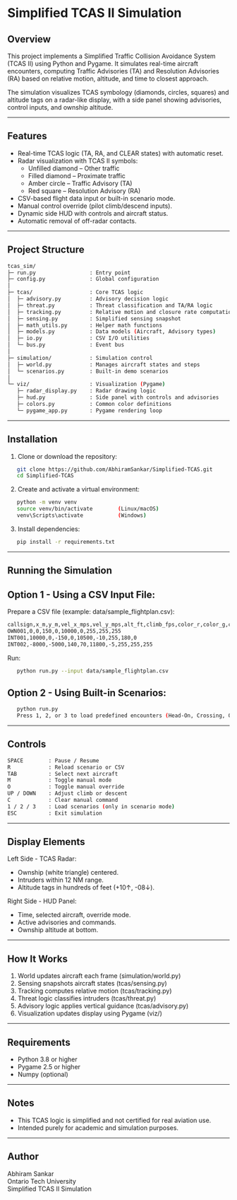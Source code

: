 Simplified TCAS II Simulation
============================================================

Overview
------------------------------------------------------------
This project implements a Simplified Traffic Collision Avoidance System (TCAS II)
using Python and Pygame. It simulates real-time aircraft encounters, computing
Traffic Advisories (TA) and Resolution Advisories (RA) based on relative motion,
altitude, and time to closest approach.

The simulation visualizes TCAS symbology (diamonds, circles, squares) and altitude
tags on a radar-like display, with a side panel showing advisories, control inputs,
and ownship altitude.

------------------------------------------------------------
Features
------------------------------------------------------------
- Real-time TCAS logic (TA, RA, and CLEAR states) with automatic reset.
- Radar visualization with TCAS II symbols:
  * Unfilled diamond – Other traffic
  * Filled diamond – Proximate traffic
  * Amber circle – Traffic Advisory (TA)
  * Red square – Resolution Advisory (RA)
- CSV-based flight data input or built-in scenario mode.
- Manual control override (pilot climb/descend inputs).
- Dynamic side HUD with controls and aircraft status.
- Automatic removal of off-radar contacts.

------------------------------------------------------------
Project Structure
------------------------------------------------------------
```bash
tcas_sim/
├─ run.py                 : Entry point
├─ config.py              : Global configuration
│
├─ tcas/                  : Core TCAS logic
│  ├─ advisory.py         : Advisory decision logic
│  ├─ threat.py           : Threat classification and TA/RA logic
│  ├─ tracking.py         : Relative motion and closure rate computation
│  ├─ sensing.py          : Simplified sensing snapshot
│  ├─ math_utils.py       : Helper math functions
│  ├─ models.py           : Data models (Aircraft, Advisory types)
│  ├─ io.py               : CSV I/O utilities
│  └─ bus.py              : Event bus
│
├─ simulation/            : Simulation control
│  ├─ world.py            : Manages aircraft states and steps
│  └─ scenarios.py        : Built-in demo scenarios
│
└─ viz/                   : Visualization (Pygame)
   ├─ radar_display.py    : Radar drawing logic
   ├─ hud.py              : Side panel with controls and advisories
   ├─ colors.py           : Common color definitions
   └─ pygame_app.py       : Pygame rendering loop
```

------------------------------------------------------------
Installation
------------------------------------------------------------

1. Clone or download the repository:
```bash
   git clone https://github.com/AbhiramSankar/Simplified-TCAS.git
   cd Simplified-TCAS
```

2. Create and activate a virtual environment:
```bash
   python -m venv venv
   source venv/bin/activate        (Linux/macOS)
   venv\Scripts\activate           (Windows)
```

3. Install dependencies:
```bash
   pip install -r requirements.txt
```


------------------------------------------------------------
Running the Simulation
------------------------------------------------------------

Option 1 - Using a CSV Input File:
----------------------------------
Prepare a CSV file (example: data/sample_flightplan.csv):
```bash
callsign,x_m,y_m,vel_x_mps,vel_y_mps,alt_ft,climb_fps,color_r,color_g,color_b
OWN001,0,0,150,0,10000,0,255,255,255
INT001,10000,0,-150,0,10500,-10,255,180,0
INT002,-8000,-5000,140,70,11800,-5,255,255,255
```

Run:
```bash
   python run.py --input data/sample_flightplan.csv
```

Option 2 - Using Built-in Scenarios:
------------------------------------
```bash
   python run.py
   Press 1, 2, or 3 to load predefined encounters (Head-On, Crossing, Overtake).
```

------------------------------------------------------------
Controls
------------------------------------------------------------
```bash
SPACE        : Pause / Resume
R            : Reload scenario or CSV
TAB          : Select next aircraft
M            : Toggle manual mode
O            : Toggle manual override
UP / DOWN    : Adjust climb or descent
C            : Clear manual command
1 / 2 / 3    : Load scenarios (only in scenario mode)
ESC          : Exit simulation
```
------------------------------------------------------------
Display Elements
------------------------------------------------------------
Left Side - TCAS Radar:
- Ownship (white triangle) centered.
- Intruders within 12 NM range.
- Altitude tags in hundreds of feet (+10↑, -08↓).

Right Side - HUD Panel:
- Time, selected aircraft, override mode.
- Active advisories and commands.
- Ownship altitude at bottom.

------------------------------------------------------------
How It Works
------------------------------------------------------------
1. World updates aircraft each frame (simulation/world.py)
2. Sensing snapshots aircraft states (tcas/sensing.py)
3. Tracking computes relative motion (tcas/tracking.py)
4. Threat logic classifies intruders (tcas/threat.py)
5. Advisory logic applies vertical guidance (tcas/advisory.py)
6. Visualization updates display using Pygame (viz/)

------------------------------------------------------------
Requirements
------------------------------------------------------------
- Python 3.8 or higher
- Pygame 2.5 or higher
- Numpy (optional)

------------------------------------------------------------
Notes
------------------------------------------------------------
- This TCAS logic is simplified and not certified for real aviation use.
- Intended purely for academic and simulation purposes.

------------------------------------------------------------
Author
------------------------------------------------------------
Abhiram Sankar\
Ontario Tech University\
Simplified TCAS II Simulation
